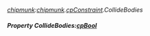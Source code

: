 _[chipmunk](../../modules/chipmunk/chipmunk-module.md):[chipmunk](../../modules/chipmunk/chipmunk-module.md).[cpConstraint](../../modules/chipmunk/chipmunk-cpconstraint.md).CollideBodies_
##### Property CollideBodies:[cpBool](../../modules/chipmunk/chipmunk-cpbool.md)
